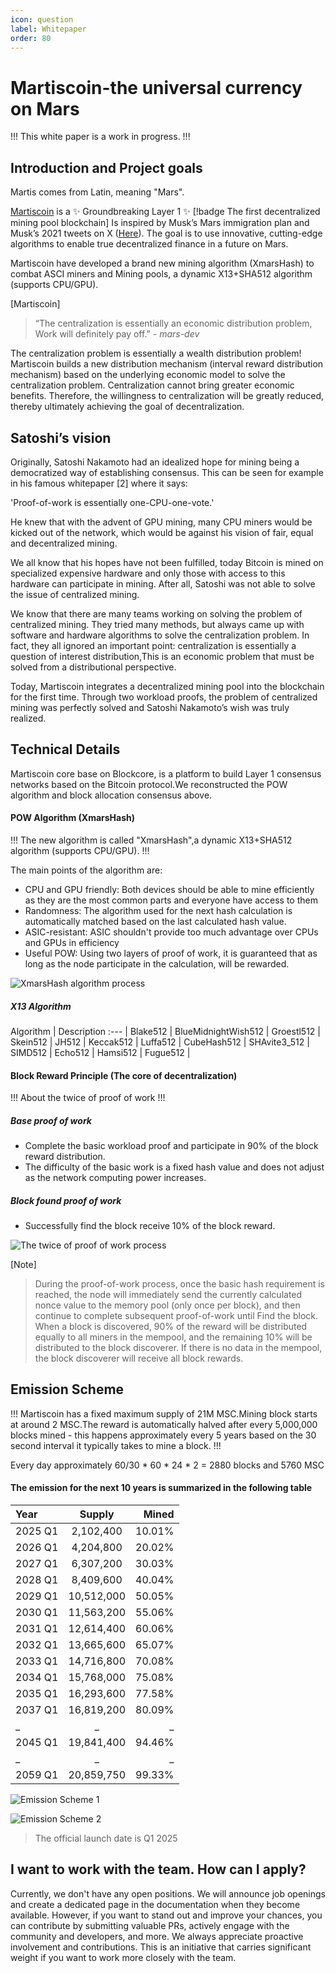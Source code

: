 ```yaml
---
icon: question
label: Whitepaper
order: 80
---
```

# Martiscoin-the universal currency on Mars

!!!
This white paper is a work in progress.
!!!

## Introduction and Project goals

Martis comes from Latin, meaning "Mars".

[Martiscoin](https://martiscoin.net/) is a :sparkles: Groundbreaking Layer 1 :sparkles: [!badge The first decentralized mining pool blockchain] Is inspired by Musk’s Mars immigration plan and Musk’s 2021 tweets on X ([Here](https://x.com/elonmusk/status/1361709250561642498)). The goal is to use innovative, cutting-edge algorithms to enable true decentralized finance in a future on Mars.

Martiscoin have developed a brand new mining algorithm (XmarsHash) to combat ASCI miners and Mining pools, a dynamic X13+SHA512 algorithm (supports CPU/GPU).

[Martiscoin]
> “The centralization is essentially an economic distribution problem,\
> Work will definitely pay off.” *- mars-dev*

The centralization problem is essentially a wealth distribution problem! Martiscoin builds a new distribution mechanism (interval reward distribution mechanism) based on the underlying economic model to solve the centralization problem. Centralization cannot bring greater economic benefits. Therefore, the willingness to centralization will be greatly reduced, thereby ultimately achieving the goal of decentralization.


## Satoshi’s vision

Originally, Satoshi Nakamoto had an idealized hope for mining being a democratized way of establishing consensus. This can be seen for example in his famous whitepaper [2] where it says:

'Proof-of-work is essentially one-CPU-one-vote.'

He knew that with the advent of GPU mining, many CPU miners would be kicked out of the network, which would be against his vision of fair, equal and decentralized mining.

We all know that his hopes have not been fulfilled, today Bitcoin is mined on specialized expensive hardware and only those with access to this hardware can participate in mining. After all, Satoshi was not able to solve the issue of centralized mining.

We know that there are many teams working on solving the problem of centralized mining. They tried many methods, but always came up with software and hardware algorithms to solve the centralization problem. In fact, they all ignored an important point: centralization is essentially a question of interest distribution,This is an economic problem that must be solved from a distributional perspective.

Today, Martiscoin integrates a decentralized mining pool into the blockchain for the first time. Through two workload proofs, the problem of centralized mining was perfectly solved and Satoshi Nakamoto’s wish was truly realized.

## Technical Details

Martiscoin core base on Blockcore, is a platform to build Layer 1 consensus networks based on the Bitcoin protocol.We reconstructed the POW algorithm and block allocation consensus above.

#### POW Algorithm (XmarsHash)

!!!
The new algorithm is called "XmarsHash",a dynamic X13+SHA512 algorithm (supports CPU/GPU).
!!!

The main points of the algorithm are:

- CPU and GPU friendly: Both devices should be able to mine efficiently as they are the most common parts and everyone have access to them
- Randomness: The algorithm used for the next hash calculation is automatically matched based on the last calculated hash value.
- ASIC-resistant: ASIC shouldn't provide too much advantage over CPUs and GPUs in efficiency
- Useful POW: Using two layers of proof of work, it is guaranteed that as long as the node participate in the calculation, will be rewarded.

![XmarsHash algorithm process](/static/pow.png)

##### X13 Algorithm

Algorithm   | Description
:---   |
Blake512 |
BlueMidnightWish512 |
Groestl512 |
Skein512 |
JH512 |
Keccak512 |
Luffa512 |
CubeHash512 |
SHAvite3_512 |
SIMD512 |
Echo512 |
Hamsi512 |
Fugue512 |

#### Block Reward Principle (The core of decentralization)

!!!
About the twice of proof of work
!!!

##### Base proof of work
- Complete the basic workload proof and participate in 90% of the block reward distribution.
- The difficulty of the basic work is a fixed hash value and does not adjust as the network computing power increases.

##### Block found proof of work
- Successfully find the block receive 10% of the block reward.

![The twice of proof of work process](/static/twice.png)

[Note]
> During the proof-of-work process, once the basic hash requirement is reached, the node will immediately send the currently calculated nonce value to the memory pool (only once per block), and then continue to complete subsequent proof-of-work until Find the block. When a block is discovered, 90% of the reward will be distributed equally to all miners in the mempool, and the remaining 10% will be distributed to the block discoverer. If there is no data in the mempool, the block discoverer will receive all block rewards.

## Emission Scheme

!!!
Martiscoin has a fixed maximum supply of 21M MSC.Mining block starts at around 2 MSC.The reward is automatically halved after every 5,000,000 blocks mined - this happens approximately every 5 years based on the 30 second interval it typically takes to mine a block.
!!!

Every day approximately 60/30 * 60 * 24 * 2 = 2880 blocks and 5760 MSC

#### The emission for the next 10 years is summarized in the following table

Year   | Supply | Mined
:---   | :---: | ---:
2025 Q1 | 	2,102,400	| 10.01%
2026 Q1	| 4,204,800	| 20.02%
2027 Q1 | 	6,307,200	| 30.03%
2028 Q1	| 8,409,600	| 40.04%
2029 Q1 | 	10,512,000| 	50.05%
2030 Q1	| 11,563,200	| 55.06%
2031 Q1	| 12,614,400	| 60.06%
2032 Q1	| 13,665,600	| 65.07%
2033 Q1	| 14,716,800	| 70.08%
2034 Q1	| 15,768,000| 	75.08%
2035 Q1	| 16,293,600	| 77.58%
2037 Q1	| 16,819,200	| 80.09%
_	| _	| _
2045 Q1	| 19,841,400| 	94.46%
_	| _	| _
2059 Q1	| 20,859,750	| 99.33%

![Emission Scheme 1](/static/supply.png)

![Emission Scheme 2](/static/supply2.png)

> The official launch date is Q1 2025

## I want to work with the team. How can I apply?

Currently, we don't have any open positions. We will announce job openings and create a dedicated page in the documentation when they become available. However, if you want to stand out and improve your chances, you can contribute by submitting valuable PRs, actively engage with the community and developers, and more. We always appreciate proactive involvement and contributions. This is an initiative that carries significant weight if you want to work more closely with the team.

